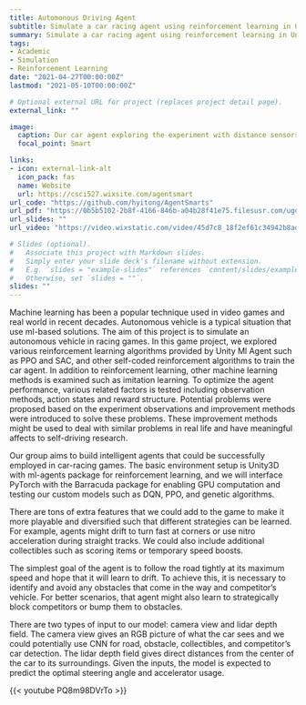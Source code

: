 ```yaml
---
title: Automonous Driving Agent
subtitle: Simulate a car racing agent using reinforcement learning in Unity3D
summary: Simulate a car racing agent using reinforcement learning in Unity3D
tags:
- Academic
- Simulation
- Reinforcement Learning
date: "2021-04-27T00:00:00Z"
lastmod: "2021-05-10T00:00:00Z"

# Optional external URL for project (replaces project detail page).
external_link: ""

image:
  caption: Our car agent exploring the experiment with distance sensors
  focal_point: Smart

links:
- icon: external-link-alt
  icon_pack: fas
  name: Website
  url: https://csci527.wixsite.com/agentsmart
url_code: "https://github.com/hyitong/AgentSmarts"
url_pdf: "https://0b5b5102-2b8f-4166-846b-a04b28f41e75.filesusr.com/ugd/45d7c8_5ebe55979a514ee1b63e5804947213a2.pdf"
url_slides: ""
url_video: "https://video.wixstatic.com/video/45d7c8_18f2ef61c34942b8ad44d66d46731388/720p/mp4/file.mp4"

# Slides (optional).
#   Associate this project with Markdown slides.
#   Simply enter your slide deck's filename without extension.
#   E.g. `slides = "example-slides"` references `content/slides/example-slides.md`.
#   Otherwise, set `slides = ""`.
slides: ""
---
```


Machine learning has been a popular technique used in video games and real world in recent decades. Autonomous vehicle is a typical situation that use ml-based solutions. The aim of this project is to simulate an autonomous vehicle in racing games. In this game project, we explored various reinforcement learning algorithms provided by Unity Ml Agent such as PPO and SAC, and other self-coded reinforcement algorithms to train the car agent. In addition to reinforcement learning, other machine learning methods is examined such as imitation learning. To optimize the agent performance, various related factors is tested including observation methods, action states and reward structure. Potential problems were proposed based on the experiment observations and improvement methods were introduced to solve these problems. These improvement methods might be used to deal with similar problems in real life and have meaningful affects to self-driving research.

Our group aims to build intelligent agents that could be successfully employed in car-racing games. The basic environment setup is Unity3D with ml-agents package for reinforcement learning, and we will interface PyTorch with the Barracuda package for enabling GPU computation and testing our custom models such as DQN, PPO, and genetic algorithms.

There are tons of extra features that we could add to the game to make it more playable and diversified such that different strategies can be learned. For example, agents might drift to turn fast at corners or use nitro acceleration during straight tracks. We could also include additional collectibles such as scoring items or temporary speed boosts.

The simplest goal of the agent is to follow the road tightly at its maximum speed and hope that it will learn to drift. To achieve this, it is necessary to identify and avoid any obstacles that come in the way and competitor’s vehicle. For better scenarios, that agent might also learn to strategically block competitors or bump them to obstacles.

There are two types of input to our model: camera view and lidar depth field. The camera view gives an RGB picture of what the car sees and we could potentially use CNN for road, obstacle, collectibles, and competitor’s car detection. The lidar depth field gives direct distances from the center of the car to its surroundings. Given the inputs, the model is expected to predict the optimal steering angle and accelerator usage.

{{< youtube PQ8m98DVrTo >}}